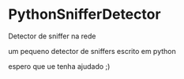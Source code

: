 # PythonSnifferDetector
Detector de sniffer na rede


um pequeno detector de sniffers escrito em python

espero que ue tenha ajudado ;)
